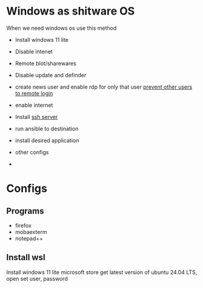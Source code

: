 # Windows as shitware OS

When we need windows os use this method

* Install windows 11 lite
* Disable intenet
* Remote blot/sharewares
* Disable update and definder

* create news user and enable rdp for only that user
[prevent other users to remote login](https://superuser.com/a/1018827/1787481)

* enable internet
* Install [ssh server](https://github.com/esmaeelE/SysAdmin/blob/main/topics/ssh.md#windows)
* run ansible to destination
* install desired application
* other configs
* 


# Configs
## Programs

- firefox
- mobaexterm
- notepad++

## Install wsl
Install windows 11 lite
microsoft store get latest version of ubuntu 24.04 LTS, open
set user, password

